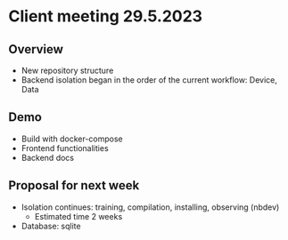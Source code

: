 # Client meeting 29.5.2023

## Overview
- New repository structure
- Backend isolation began in the order of the current workflow: Device, Data

## Demo
- Build with docker-compose
- Frontend functionalities
- Backend docs

## Proposal for next week
- Isolation continues: training, compilation, installing, observing (nbdev)
	- Estimated time 2 weeks
- Database: sqlite